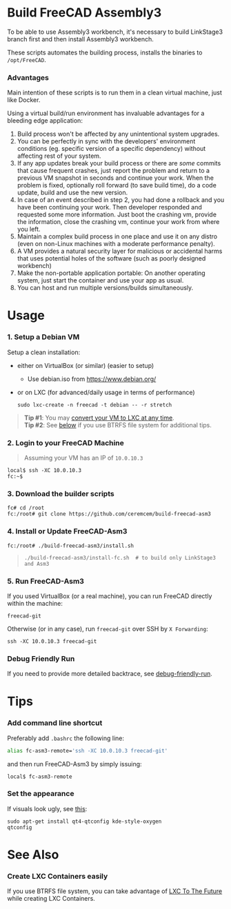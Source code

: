 # Build FreeCAD Assembly3

To be able to use Assembly3 workbench, it's necessary to build LinkStage3 branch first and then install Assembly3 workbench. 

These scripts automates the building process, installs the binaries to `/opt/FreeCAD`. 

### Advantages 

Main intention of these scripts is to run them in a clean virtual machine, just like Docker. 

Using a virtual build/run environment has invaluable advantages for a bleeding edge application:

1. Build process won't be affected by any unintentional system upgrades. 
2. You can be perfectly in sync with the developers' environment conditions (eg. specific version of a specific dependency) without affecting rest of your system.
3. If any app updates break your build process or there are *some* commits that cause frequent crashes, just report the problem and return to a previous VM snapshot in seconds and continue your work. When the problem is fixed, optionally roll forward (to save build time), do a code update, build and use the new version. 
4. In case of an event described in step 2, you had done a rollback and you have been continuing your work. Then developer responded and requested some more information. Just boot the crashing vm, provide the information, close the crashing vm, continue your work from where you left. 
5. Maintain a complex build process in one place and use it on any distro (even on non-Linux machines with a moderate performance penalty). 
6. A VM provides a natural security layer for malicious or accidental harms that uses potential holes of the software (such as poorly designed workbench)
7. Make the non-portable application portable: On another operating system, just start the container and use your app as usual. 
8. You can host and run multiple versions/builds simultaneously. 


# Usage 

### 1. Setup a Debian VM 

Setup a clean installation:
* either on VirtualBox (or similar) (easier to setup)
  * Use debian.iso from https://www.debian.org/
      
* or on LXC (for advanced/daily usage in terms of performance)

      sudo lxc-create -n freecad -t debian -- -r stretch

> **Tip #1**: You may [convert your VM to LXC at any time](https://github.com/aktos-io/lxc-to-the-future/blob/master/README.md#convert-another-vm-to-lxc-container). <br />
> **Tip #2**: See [below](#create-lxc-containers-easily) if you use BTRFS file system for additional tips.

### 2. Login to your FreeCAD Machine 

> Assuming your VM has an IP of `10.0.10.3`

```console
local$ ssh -XC 10.0.10.3
fc:~$
```

### 3. Download the builder scripts

```console
fc# cd /root
fc:/root# git clone https://github.com/ceremcem/build-freecad-asm3
```

### 4. Install or Update FreeCAD-Asm3

```console
fc:/root# ./build-freecad-asm3/install.sh 
```

>     ./build-freecad-asm3/install-fc.sh  # to build only LinkStage3 and Asm3

### 5. Run FreeCAD-Asm3

If you used VirtualBox (or a real machine), you can run FreeCAD directly within the machine: 

```
freecad-git
```

Otherwise (or in any case), run `freecad-git` over SSH by `X Forwarding`:

```
ssh -XC 10.0.10.3 freecad-git
```

### Debug Friendly Run 

If you need to provide more detailed backtrace, see [debug-friendly-run](./debug-friendly-run.md).

# Tips 

### Add command line shortcut

Preferably add `.bashrc` the following line: 
 
  ```bash
  alias fc-asm3-remote='ssh -XC 10.0.10.3 freecad-git'
  ```
 
and then run FreeCAD-Asm3 by simply issuing: 
 
   ```console
   local$ fc-asm3-remote 
   ```
   
### Set the appearance 

If visuals look ugly, see [this](https://user-images.githubusercontent.com/6639874/45443660-05b3fc80-b6ce-11e8-91a9-002423f589ad.png):

```
sudo apt-get install qt4-qtconfig kde-style-oxygen
qtconfig
```

# See Also 

### Create LXC Containers easily 
 
If you use BTRFS file system, you can take advantage of [LXC To The Future](https://github.com/aktos-io/lxc-to-the-future) while creating LXC Containers.
